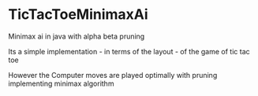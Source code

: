 # TicTacToeMinimaxAi

Minimax ai in java with alpha beta pruning

Its a simple implementation - in terms of the layout - of the game of tic tac toe

However the Computer moves are played optimally with pruning implementing minimax algorithm
